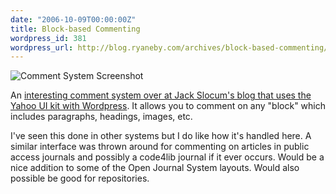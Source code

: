 ```yaml
---
date: "2006-10-09T00:00:00Z"
title: Block-based Commenting
wordpress_id: 381
wordpress_url: http://blog.ryaneby.com/archives/block-based-commenting/
---
```

<img src="http://blog.ryaneby.com/wp-content/uploads/2006/10/comment.jpg" alt="Comment System Screenshot" />

An <a href="http://www.jackslocum.com/yui/2006/10/09/my-wordpress-comments-system-built-with-yahoo-ui-and-yahooext/">interesting comment system over at Jack Slocum's blog that uses the Yahoo UI kit with Wordpress</a>. It allows you to comment on any "block" which includes paragraphs, headings, images, etc.

I've seen this done in other systems but I do like how it's handled here. A similar interface was thrown around for commenting on articles in public access journals and possibly a code4lib journal if it ever occurs. Would be a nice addition to some of the Open Journal System layouts. Would also possible be good for repositories.
